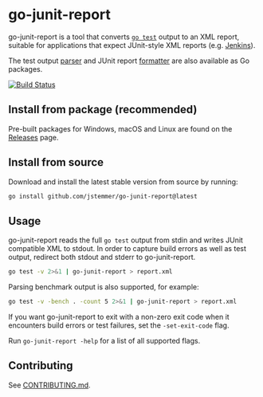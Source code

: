 # go-junit-report

go-junit-report is a tool that converts [`go test`] output to an XML report,
suitable for applications that expect JUnit-style XML reports (e.g.
[Jenkins](http://jenkins-ci.org)).

The test output [parser] and JUnit report [formatter] are also available as Go
packages.

[![Build Status][travis-badge]][travis-link]

## Install from package (recommended)

Pre-built packages for Windows, macOS and Linux are found on the [Releases]
page.

## Install from source

Download and install the latest stable version from source by running:

```bash
go install github.com/jstemmer/go-junit-report@latest
```

## Usage

go-junit-report reads the full `go test` output from stdin and writes JUnit
compatible XML to stdout. In order to capture build errors as well as test
output, redirect both stdout and stderr to go-junit-report.

```bash
go test -v 2>&1 | go-junit-report > report.xml
```

Parsing benchmark output is also supported, for example:

```bash
go test -v -bench . -count 5 2>&1 | go-junit-report > report.xml
```

If you want go-junit-report to exit with a non-zero exit code when it encounters
build errors or test failures, set the `-set-exit-code` flag.

Run `go-junit-report -help` for a list of all supported flags.

## Contributing

See [CONTRIBUTING.md].

[`go test`]: https://pkg.go.dev/cmd/go#hdr-Test_packages
[parser]: https://pkg.go.dev/github.com/jstemmer/go-junit-report/parser
[formatter]: https://pkg.go.dev/github.com/jstemmer/go-junit-report/formatter
[travis-badge]: https://travis-ci.org/jstemmer/go-junit-report.svg?branch=master
[travis-link]: https://travis-ci.org/jstemmer/go-junit-report
[Releases]: https://github.com/jstemmer/go-junit-report/releases
[CONTRIBUTING.md]: https://github.com/jstemmer/go-junit-report/blob/master/CONTRIBUTING.md
